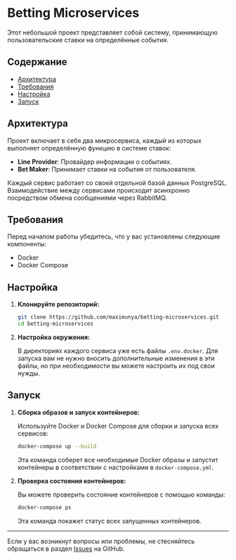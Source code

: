 # Betting Microservices

Этот небольшой проект представляет собой систему, принимающую пользовательские ставки на определённые события.

## Содержание

- [Архитектура](#архитектура)
- [Требования](#требования)
- [Настройка](#настройка)
- [Запуск](#запуск)

## Архитектура

Проект включает в себя два микросервиса, каждый из которых выполняет определённую функцию в системе ставок:

- **Line Provider**: Провайдер информации о событиях.
- **Bet Maker**: Принимает ставки на события от пользователя.

Каждый сервис работает со своей отдельной базой данных PostgreSQL. Взаимодействие между сервисами происходит асинхронно посредством обмена сообщениями через RabbitMQ.

## Требования

Перед началом работы убедитесь, что у вас установлены следующие компоненты:

- Docker
- Docker Compose

## Настройка

1. **Клонируйте репозиторий:**

    ```bash
    git clone https://github.com/maximunya/betting-microservices.git
    cd betting-microservices
    ```

2. **Настройка окружения:**

    В директориях каждого сервиса уже есть файлы `.env.docker`. Для запуска вам не нужно вносить дополнительные изменения в эти файлы, но при необходимости вы можете настроить их под свои нужды.

## Запуск

1. **Сборка образов и запуск контейнеров:**

    Используйте Docker и Docker Compose для сборки и запуска всех сервисов:

    ```bash
    docker-compose up --build
    ```

    Эта команда соберет все необходимые Docker образы и запустит контейнеры в соответствии с настройками в `docker-compose.yml`.

2. **Проверка состояния контейнеров:**

    Вы можете проверить состояние контейнеров с помощью команды:

    ```bash
    docker-compose ps
    ```

    Эта команда покажет статус всех запущенных контейнеров.

---

Если у вас возникнут вопросы или проблемы, не стесняйтесь обращаться в раздел [Issues](https://github.com/maximunya/betting-microservices/issues) на GitHub.

